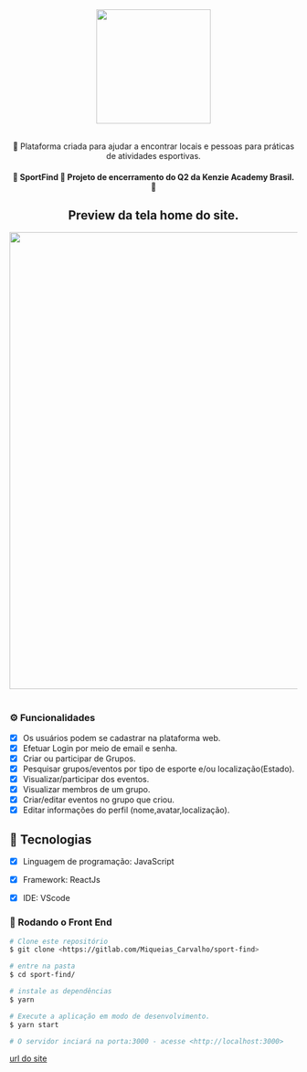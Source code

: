 <div align="center">
    <img src="https://i.imgur.com/SUCqved.jpg" width="200px"/><br><br>
</div>

<div align="center">
    <p align="center">🚀 Plataforma criada para ajudar a encontrar locais e pessoas para práticas de atividades esportivas.</p>
</div>
<div align="center">
    <h4> 🚧  SportFind 🚀 Projeto de encerramento do Q2 da Kenzie Academy Brasil.  🚧</h4>
</div>

<div align="center">
    <h2> Preview da tela home do site.</h2>
</div>

<div align="center">
    <img width="800px" hight="300px" src="https://i.imgur.com/hY2RNEn.png" /><br><br>
</div>

### ⚙️ Funcionalidades

- [x] Os usuários podem se cadastrar na plataforma web.
- [x] Efetuar Login por meio de email e senha.
- [x] Criar ou participar de Grupos.
- [x] Pesquisar grupos/eventos por tipo de esporte e/ou localização(Estado).
- [x] Visualizar/participar dos eventos.
- [x] Visualizar membros de um grupo.
- [x] Criar/editar eventos no grupo que criou. 
- [x] Editar informações do perfil (nome,avatar,localização).

## 🚀 Tecnologias

- [x] Linguagem de programação: JavaScript
- [x] Framework: ReactJs
- [x] IDE: VScode


### 🎲 Rodando o Front End

```bash
# Clone este repositório
$ git clone <https://gitlab.com/Miqueias_Carvalho/sport-find>

# entre na pasta
$ cd sport-find/

# instale as dependências
$ yarn

# Execute a aplicação em modo de desenvolvimento.
$ yarn start

# O servidor inciará na porta:3000 - acesse <http://localhost:3000>

```

[url do site](https://sport-find.vercel.app/)
